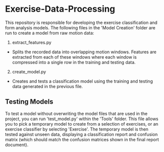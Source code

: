 # Exercise-Data-Processing
 
This repository is responsible for developing the exercise classification and form analysis models. The following files in the 'Model Creation' folder are run to create a model from raw motion data:

1. extract_features.py

- Splits the recorded data into overlapping motion windows. Features are extracted from each of these windows where each window is compressed into a single row in the training and testing data.

2. create_model.py

- Creates and tests a classification model using the training and testing data generated in the previous file.

## Testing Models

To test a model without overwriting the model files that are used in the project, you can run 'test_model.py' within the 'Tools' folder. This file allows you to pick a temporary model to create from a selection of exercises, or an exercise classifier by selecting 'Exercise'. The temporary model is then tested against unseen data, displaying a classification report and confusion matrix (which should match the confusion matrices shown in the final report document).
